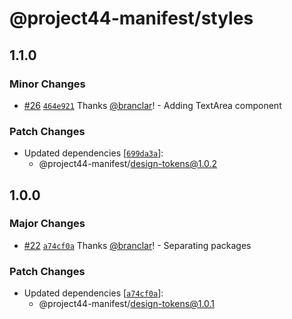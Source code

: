 # @project44-manifest/styles

## 1.1.0

### Minor Changes

- [#26](https://github.com/project44/manifest/pull/26) [`464e921`](https://github.com/project44/manifest/commit/464e921e11f96a72c861aff5014d970695552580) Thanks [@branclar](https://github.com/branclar)! - Adding TextArea component

### Patch Changes

- Updated dependencies [[`699da3a`](https://github.com/project44/manifest/commit/699da3a5cbb9eab9b6f89efdc4248169602fb39c)]:
  - @project44-manifest/design-tokens@1.0.2

## 1.0.0

### Major Changes

- [#22](https://github.com/project44/manifest/pull/22) [`a74cf0a`](https://github.com/project44/manifest/commit/a74cf0af2a87ac3a65e328c932af0ea25fc0fae2) Thanks [@branclar](https://github.com/branclar)! - Separating packages

### Patch Changes

- Updated dependencies [[`a74cf0a`](https://github.com/project44/manifest/commit/a74cf0af2a87ac3a65e328c932af0ea25fc0fae2)]:
  - @project44-manifest/design-tokens@1.0.1
